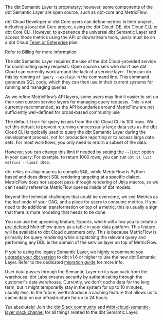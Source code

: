 <detailsToggle alt_header="Is the dbt Semantic Layer open source?">

The dbt Semantic Layer is proprietary; however, some components of the dbt Semantic Layer are open source, such as dbt-core and MetricFlow.

dbt Cloud Developer or dbt Core users can define metrics in their project, including a local dbt Core project, using the dbt Cloud IDE, dbt Cloud CLI, or dbt Core CLI. However, to experience the universal dbt Semantic Layer and access those metrics using the API or downstream tools, users must be on a dbt Cloud [Team or Enterprise](https://www.getdbt.com/pricing/) plan.

Refer to <a href="https://docs.getdbt.com/docs/cloud/billing">Billing</a> for more information.

</detailsToggle>

<detailsToggle alt_header="How can open-source users use the dbt Semantic Layer?">

The dbt Semantic Layer requires the use of the dbt Cloud-provided service for coordinating query requests. Open source users who don’t use dbt Cloud can currently work around the lack of a service layer. They can do this by running `mf query --explain` in the command line. This command generates SQL code, which they can then use in their current systems for running and managing queries.
  
As we refine MetricFlow’s API layers, some users may find it easier to set up their own custom service layers for managing query requests. This is not currently recommended, as the API boundaries around MetricFlow are not sufficiently well-defined for broad-based community use

</detailsToggle>

<detailsToggle alt_header="Why is my query limited to 100 rows in the dbt Cloud CLI?">

The default `limit` for query issues from the dbt Cloud CLI is 100 rows. We set this default to prevent returning unnecessarily large data sets as the dbt Cloud CLI is typically used to query the dbt Semantic Layer during the development process, not for production reporting or to access large data sets. For most workflows, you only need to return a subset of the data.
  
However, you can change this limit if needed by setting the `--limit` option in your query. For example, to return 1000 rows, you can run `dbt sl list metrics --limit 1000`.

</detailsToggle>

<detailsToggle alt_header="Can I reference MetricFlow queries inside dbt models?">

dbt relies on Jinja macros to compile SQL, while MetricFlow is Python-based and does direct SQL rendering targeting at a specific dialect. MetricFlow does not support pass-through rendering of Jinja macros, so we can’t easily reference MetricFlow queries inside of dbt models.
  
Beyond the technical challenges that could be overcome, we see Metrics as the leaf node of your DAG, and a place for users to consume metrics. If you need to do additional transformation on top of a metric, this is usually a sign that there is more modeling that needs to be done. 

</detailsToggle>

<detailsToggle alt_header="Can I create tables in my data platform using MetricFlow?">

You can use the upcoming feature, Exports, which will allow you to create a [pre-defined](/docs/build/saved-queries) MetricFlow query as a table in your data platform. This feature will be available to dbt Cloud customers only. This is because MetricFlow is primarily for query rendering while dispatching the relevant query and performing any DDL is the domain of the service layer on top of MetricFlow.

</detailsToggle>

<detailsToggle alt_header="How do I migrate from the legacy Semantic Layer to the new one?">

If you're using the legacy Semantic Layer, we highly recommend you [upgrade your dbt version](/docs/dbt-versions/upgrade-core-in-cloud) to dbt v1.6 or higher to use the new dbt Semantic Layer. Refer to the dedicated [migration guide](/guides/sl-migration) for more info.

</detailsToggle>

<detailsToggle alt_header="How are you storing my data?*">

User data passes through the Semantic Layer on its way back from the warehouse. dbt Labs ensures security by authenticating through the customer's data warehouse. Currently, we don't cache data for the long term, but it might temporarily stay in the system for up to 10 minutes, usually less. In the future, we'll introduce a caching feature that allows us to cache data on our infrastructure for up to 24 hours.

</detailsToggle>

<detailsToggle alt_header="Is there a dbt Semantic Layer discussion hub?">

Yes absolutely! Join the [dbt Slack community](https://getdbt.slack.com) and [#dbt-cloud-semantic-layer slack channel](https://getdbt.slack.com/archives/C046L0VTVR6) for all things related to the dbt Semantic Layer.

</detailsToggle>
